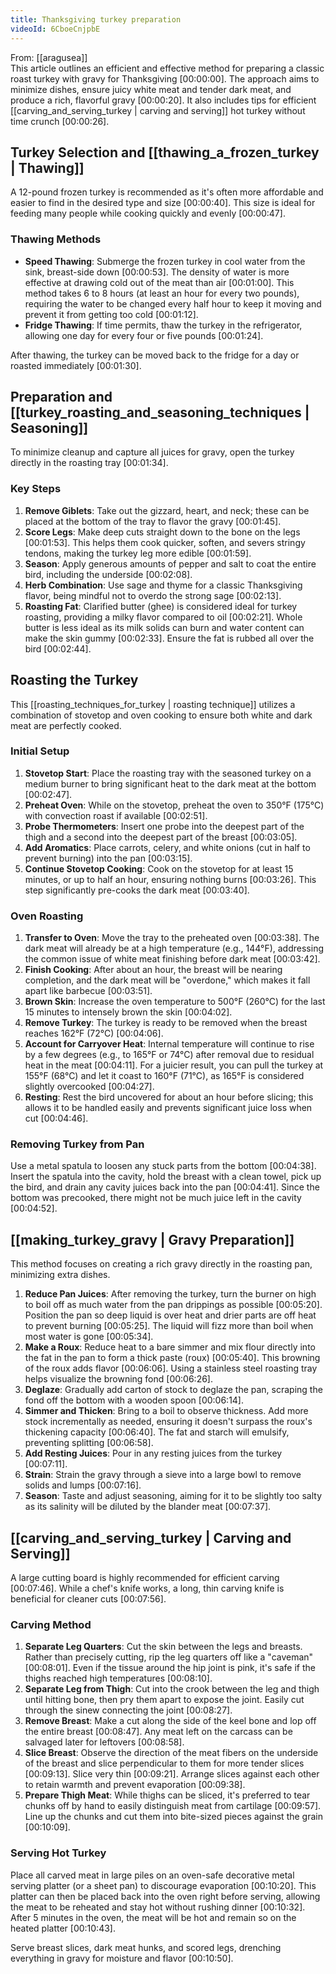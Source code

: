 ```yaml
---
title: Thanksgiving turkey preparation
videoId: 6CboeCnjpbE
---
```


From: [[aragusea]] <br/> 
This article outlines an efficient and effective method for preparing a classic roast turkey with gravy for Thanksgiving <a class="yt-timestamp" data-t="00:00:00">[00:00:00]</a>. The approach aims to minimize dishes, ensure juicy white meat and tender dark meat, and produce a rich, flavorful gravy <a class="yt-timestamp" data-t="00:00:20">[00:00:20]</a>. It also includes tips for efficient [[carving_and_serving_turkey | carving and serving]] hot turkey without time crunch <a class="yt-timestamp" data-t="00:00:26">[00:00:26]</a>.

## Turkey Selection and [[thawing_a_frozen_turkey | Thawing]]

A 12-pound frozen turkey is recommended as it's often more affordable and easier to find in the desired type and size <a class="yt-timestamp" data-t="00:00:40">[00:00:40]</a>. This size is ideal for feeding many people while cooking quickly and evenly <a class="yt-timestamp" data-t="00:00:47">[00:00:47]</a>.

### Thawing Methods
*   **Speed Thawing**: Submerge the frozen turkey in cool water from the sink, breast-side down <a class="yt-timestamp" data-t="00:00:53">[00:00:53]</a>. The density of water is more effective at drawing cold out of the meat than air <a class="yt-timestamp" data-t="00:01:00">[00:01:00]</a>. This method takes 6 to 8 hours (at least an hour for every two pounds), requiring the water to be changed every half hour to keep it moving and prevent it from getting too cold <a class="yt-timestamp" data-t="00:01:12">[00:01:12]</a>.
*   **Fridge Thawing**: If time permits, thaw the turkey in the refrigerator, allowing one day for every four or five pounds <a class="yt-timestamp" data-t="00:01:24">[00:01:24]</a>.

After thawing, the turkey can be moved back to the fridge for a day or roasted immediately <a class="yt-timestamp" data-t="00:01:30">[00:01:30]</a>.

## Preparation and [[turkey_roasting_and_seasoning_techniques | Seasoning]]

To minimize cleanup and capture all juices for gravy, open the turkey directly in the roasting tray <a class="yt-timestamp" data-t="00:01:34">[00:01:34]</a>.

### Key Steps
1.  **Remove Giblets**: Take out the gizzard, heart, and neck; these can be placed at the bottom of the tray to flavor the gravy <a class="yt-timestamp" data-t="00:01:45">[00:01:45]</a>.
2.  **Score Legs**: Make deep cuts straight down to the bone on the legs <a class="yt-timestamp" data-t="00:01:53">[00:01:53]</a>. This helps them cook quicker, soften, and severs stringy tendons, making the turkey leg more edible <a class="yt-timestamp" data-t="00:01:59">[00:01:59]</a>.
3.  **Season**: Apply generous amounts of pepper and salt to coat the entire bird, including the underside <a class="yt-timestamp" data-t="00:02:08">[00:02:08]</a>.
4.  **Herb Combination**: Use sage and thyme for a classic Thanksgiving flavor, being mindful not to overdo the strong sage <a class="yt-timestamp" data-t="00:02:13">[00:02:13]</a>.
5.  **Roasting Fat**: Clarified butter (ghee) is considered ideal for turkey roasting, providing a milky flavor compared to oil <a class="yt-timestamp" data-t="00:02:21">[00:02:21]</a>. Whole butter is less ideal as its milk solids can burn and water content can make the skin gummy <a class="yt-timestamp" data-t="00:02:33">[00:02:33]</a>. Ensure the fat is rubbed all over the bird <a class="yt-timestamp" data-t="00:02:44">[00:02:44]</a>.

## Roasting the Turkey

This [[roasting_techniques_for_turkey | roasting technique]] utilizes a combination of stovetop and oven cooking to ensure both white and dark meat are perfectly cooked.

### Initial Setup
1.  **Stovetop Start**: Place the roasting tray with the seasoned turkey on a medium burner to bring significant heat to the dark meat at the bottom <a class="yt-timestamp" data-t="00:02:47">[00:02:47]</a>.
2.  **Preheat Oven**: While on the stovetop, preheat the oven to 350°F (175°C) with convection roast if available <a class="yt-timestamp" data-t="00:02:51">[00:02:51]</a>.
3.  **Probe Thermometers**: Insert one probe into the deepest part of the thigh and a second into the deepest part of the breast <a class="yt-timestamp" data-t="00:03:05">[00:03:05]</a>.
4.  **Add Aromatics**: Place carrots, celery, and white onions (cut in half to prevent burning) into the pan <a class="yt-timestamp" data-t="00:03:15">[00:03:15]</a>.
5.  **Continue Stovetop Cooking**: Cook on the stovetop for at least 15 minutes, or up to half an hour, ensuring nothing burns <a class="yt-timestamp" data-t="00:03:26">[00:03:26]</a>. This step significantly pre-cooks the dark meat <a class="yt-timestamp" data-t="00:03:40">[00:03:40]</a>.

### Oven Roasting
1.  **Transfer to Oven**: Move the tray to the preheated oven <a class="yt-timestamp" data-t="00:03:38">[00:03:38]</a>. The dark meat will already be at a high temperature (e.g., 144°F), addressing the common issue of white meat finishing before dark meat <a class="yt-timestamp" data-t="00:03:42">[00:03:42]</a>.
2.  **Finish Cooking**: After about an hour, the breast will be nearing completion, and the dark meat will be "overdone," which makes it fall apart like barbecue <a class="yt-timestamp" data-t="00:03:51">[00:03:51]</a>.
3.  **Brown Skin**: Increase the oven temperature to 500°F (260°C) for the last 15 minutes to intensely brown the skin <a class="yt-timestamp" data-t="00:04:02">[00:04:02]</a>.
4.  **Remove Turkey**: The turkey is ready to be removed when the breast reaches 162°F (72°C) <a class="yt-timestamp" data-t="00:04:06">[00:04:06]</a>.
5.  **Account for Carryover Heat**: Internal temperature will continue to rise by a few degrees (e.g., to 165°F or 74°C) after removal due to residual heat in the meat <a class="yt-timestamp" data-t="00:04:11">[00:04:11]</a>. For a juicier result, you can pull the turkey at 155°F (68°C) and let it coast to 160°F (71°C), as 165°F is considered slightly overcooked <a class="yt-timestamp" data-t="00:04:27">[00:04:27]</a>.
6.  **Resting**: Rest the bird uncovered for about an hour before slicing; this allows it to be handled easily and prevents significant juice loss when cut <a class="yt-timestamp" data-t="00:04:46">[00:04:46]</a>.

### Removing Turkey from Pan
Use a metal spatula to loosen any stuck parts from the bottom <a class="yt-timestamp" data-t="00:04:38">[00:04:38]</a>. Insert the spatula into the cavity, hold the breast with a clean towel, pick up the bird, and drain any cavity juices back into the pan <a class="yt-timestamp" data-t="00:04:41">[00:04:41]</a>. Since the bottom was precooked, there might not be much juice left in the cavity <a class="yt-timestamp" data-t="00:04:52">[00:04:52]</a>.

## [[making_turkey_gravy | Gravy Preparation]]

This method focuses on creating a rich gravy directly in the roasting pan, minimizing extra dishes.

1.  **Reduce Pan Juices**: After removing the turkey, turn the burner on high to boil off as much water from the pan drippings as possible <a class="yt-timestamp" data-t="00:05:20">[00:05:20]</a>. Position the pan so deep liquid is over heat and drier parts are off heat to prevent burning <a class="yt-timestamp" data-t="00:05:25">[00:05:25]</a>. The liquid will fizz more than boil when most water is gone <a class="yt-timestamp" data-t="00:05:34">[00:05:34]</a>.
2.  **Make a Roux**: Reduce heat to a bare simmer and mix flour directly into the fat in the pan to form a thick paste (roux) <a class="yt-timestamp" data-t="00:05:40">[00:05:40]</a>. This browning of the roux adds flavor <a class="yt-timestamp" data-t="00:06:06">[00:06:06]</a>. Using a stainless steel roasting tray helps visualize the browning fond <a class="yt-timestamp" data-t="00:06:26">[00:06:26]</a>.
3.  **Deglaze**: Gradually add carton of stock to deglaze the pan, scraping the fond off the bottom with a wooden spoon <a class="yt-timestamp" data-t="00:06:14">[00:06:14]</a>.
4.  **Simmer and Thicken**: Bring to a boil to observe thickness. Add more stock incrementally as needed, ensuring it doesn't surpass the roux's thickening capacity <a class="yt-timestamp" data-t="00:06:40">[00:06:40]</a>. The fat and starch will emulsify, preventing splitting <a class="yt-timestamp" data-t="00:06:58">[00:06:58]</a>.
5.  **Add Resting Juices**: Pour in any resting juices from the turkey <a class="yt-timestamp" data-t="00:07:11">[00:07:11]</a>.
6.  **Strain**: Strain the gravy through a sieve into a large bowl to remove solids and lumps <a class="yt-timestamp" data-t="00:07:16">[00:07:16]</a>.
7.  **Season**: Taste and adjust seasoning, aiming for it to be slightly too salty as its salinity will be diluted by the blander meat <a class="yt-timestamp" data-t="00:07:37">[00:07:37]</a>.

## [[carving_and_serving_turkey | Carving and Serving]]

A large cutting board is highly recommended for efficient carving <a class="yt-timestamp" data-t="00:07:46">[00:07:46]</a>. While a chef's knife works, a long, thin carving knife is beneficial for cleaner cuts <a class="yt-timestamp" data-t="00:07:56">[00:07:56]</a>.

### Carving Method
1.  **Separate Leg Quarters**: Cut the skin between the legs and breasts. Rather than precisely cutting, rip the leg quarters off like a "caveman" <a class="yt-timestamp" data-t="00:08:01">[00:08:01]</a>. Even if the tissue around the hip joint is pink, it's safe if the thighs reached high temperatures <a class="yt-timestamp" data-t="00:08:10">[00:08:10]</a>.
2.  **Separate Leg from Thigh**: Cut into the crook between the leg and thigh until hitting bone, then pry them apart to expose the joint. Easily cut through the sinew connecting the joint <a class="yt-timestamp" data-t="00:08:27">[00:08:27]</a>.
3.  **Remove Breast**: Make a cut along the side of the keel bone and lop off the entire breast <a class="yt-timestamp" data-t="00:08:47">[00:08:47]</a>. Any meat left on the carcass can be salvaged later for leftovers <a class="yt-timestamp" data-t="00:08:58">[00:08:58]</a>.
4.  **Slice Breast**: Observe the direction of the meat fibers on the underside of the breast and slice perpendicular to them for more tender slices <a class="yt-timestamp" data-t="00:09:13">[00:09:13]</a>. Slice very thin <a class="yt-timestamp" data-t="00:09:21">[00:09:21]</a>. Arrange slices against each other to retain warmth and prevent evaporation <a class="yt-timestamp" data-t="00:09:38">[00:09:38]</a>.
5.  **Prepare Thigh Meat**: While thighs can be sliced, it's preferred to tear chunks off by hand to easily distinguish meat from cartilage <a class="yt-timestamp" data-t="00:09:57">[00:09:57]</a>. Line up the chunks and cut them into bite-sized pieces against the grain <a class="yt-timestamp" data-t="00:10:09">[00:10:09]</a>.

### Serving Hot Turkey
Place all carved meat in large piles on an oven-safe decorative metal serving platter (or a sheet pan) to discourage evaporation <a class="yt-timestamp" data-t="00:10:20">[00:10:20]</a>. This platter can then be placed back into the oven right before serving, allowing the meat to be reheated and stay hot without rushing dinner <a class="yt-timestamp" data-t="00:10:32">[00:10:32]</a>. After 5 minutes in the oven, the meat will be hot and remain so on the heated platter <a class="yt-timestamp" data-t="00:10:43">[00:10:43]</a>.

Serve breast slices, dark meat hunks, and scored legs, drenching everything in gravy for moisture and flavor <a class="yt-timestamp" data-t="00:10:50">[00:10:50]</a>.